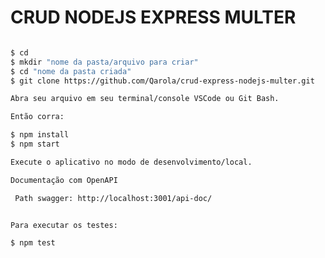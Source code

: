 # CRUD NODEJS EXPRESS MULTER


```sh

$ cd
$ mkdir "nome da pasta/arquivo para criar"
$ cd "nome da pasta criada"
$ git clone https://github.com/Qarola/crud-express-nodejs-multer.git

Abra seu arquivo em seu terminal/console VSCode ou Git Bash.

```
```sh
Então corra:

$ npm install
$ npm start

```

```sh
Execute o aplicativo no modo de desenvolvimento/local.

```
```sh
Documentação com OpenAPI

 Path swagger: http://localhost:3001/api-doc/

```

```sh

Para executar os testes:

$ npm test

```


